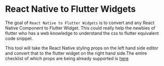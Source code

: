 # React Native to Flutter Widgets

The goal of `React Native to Flutter Widgets` is to convert and any React Native Component to Flutter Widget. This could really help the newbies of flutter who has a web knowledge to understand the css to flutter equivalent code snippet.

This tool will take the React Native styling props on the left hand side editor and convert that to the flutter widget on the right hand side.The entire checklist of which props are being already supported is [here](https://github.com/GeekyAnts/nativebase-theme-to-flutter/blob/main/README_API_CHECKLIST.md) 

